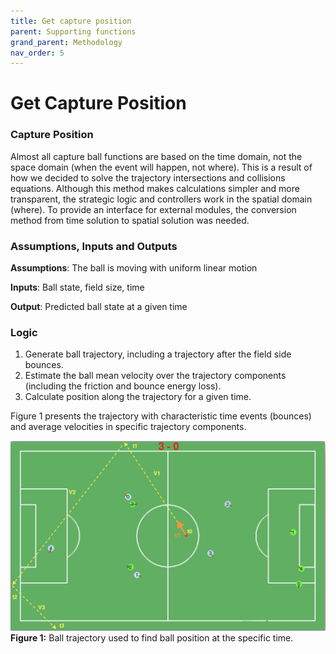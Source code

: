 ```yaml
---
title: Get capture position
parent: Supporting functions
grand_parent: Methodology
nav_order: 5
---
```


# Get Capture Position

### Capture Position
Almost all capture ball functions are based on the time domain, not the space domain (when the event will happen, not where).
This is a result of how we decided to solve the trajectory intersections and collisions equations.
Although this method makes calculations simpler and more transparent, the strategic logic and controllers work in the spatial domain (where).
To provide an interface for external modules, the conversion method from time solution to spatial solution was needed.

### Assumptions, Inputs and Outputs
__Assumptions__: The ball is moving with uniform linear motion 

__Inputs__: Ball state, field size, time 

__Output__: Predicted ball state at a given time

### Logic

1. Generate ball trajectory, including a trajectory after the field side bounces.
2. Estimate the ball mean velocity over the trajectory components (including the friction and bounce energy loss).
3. Calculate position along the trajectory for a given time.

Figure 1 presents the trajectory with characteristic time events (bounces) and average velocities in specific trajectory components.

![Behavioural Design](../../../Images/Ball_position.png)
__Figure 1:__ Ball trajectory used to find ball position at the specific time.

